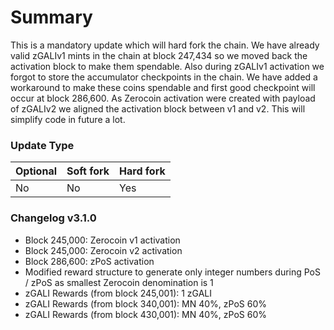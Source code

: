 # Summary

This is a mandatory update which will hard fork the chain. We have already
valid zGALIv1 mints in the chain at block 247,434 so we moved back the
activation block to make them spendable. Also during zGALIv1 activation we
forgot to store the accumulator checkpoints in the chain. We have added a
workaround to make these coins spendable and first good checkpoint will occur
at block 286,600. As Zerocoin activation were created with payload of zGALIv2
we aligned the activation block between v1 and v2. This will simplify code in
future a lot.

### Update Type

Optional | Soft fork | Hard fork
---------|-----------|----------
No       | No        | Yes

### Changelog v3.1.0

* Block 245,000: Zerocoin v1 activation
* Block 245,000: Zerocoin v2 activation
* Block 286,600: zPoS activation
* Modified reward structure to generate only integer numbers during PoS / zPoS
  as smallest Zerocoin denomination is 1
* zGALI Rewards (from block 245,001): 1 zGALI
* zGALI Rewards (from block 340,001): MN 40%, zPoS 60%
* zGALI Rewards (from block 430,001): MN 40%, zPoS 60%
